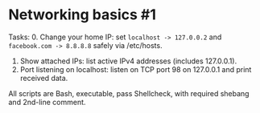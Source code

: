 # Networking basics #1

Tasks:
0. Change your home IP: set `localhost -> 127.0.0.2` and `facebook.com -> 8.8.8.8` safely via /etc/hosts.
1. Show attached IPs: list active IPv4 addresses (includes 127.0.0.1).
2. Port listening on localhost: listen on TCP port 98 on 127.0.0.1 and print received data.

All scripts are Bash, executable, pass Shellcheck, with required shebang and 2nd-line comment.
